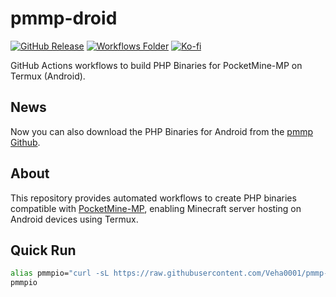 # pmmp-droid

[![GitHub Release](https://img.shields.io/github/v/release/Veha0001/pmmp-droid?sort=date&display_name=release&style=for-the-badge&logo=git&logoColor=%239399b2&label=Download&labelColor=%231e1e2e&color=%23f38ba8)](https://github.com/Veha0001/pmmp-droid/releases)
[![Workflows Folder](https://img.shields.io/badge/Workflows-Folder-cyan?style=for-the-badge&logo=github-actions&logoColor=%23FFFAFF&labelColor=%23303036&color=%2330BCED)](.github/workflows)
[![Ko-fi](https://img.shields.io/badge/support_me_on_ko--fi-F16061?style=for-the-badge&logo=kofi&logoColor=f5f5f5)](https://ko-fi.com/Veha0001)

GitHub Actions workflows to build PHP Binaries for PocketMine-MP on Termux (Android).

## News

Now you can also download the PHP Binaries for Android from the [pmmp Github](https://github.com/pmmp/PHP-Binaries).

## About

This repository provides automated workflows to create PHP binaries compatible with [PocketMine-MP](https://pmmp.io/), enabling Minecraft server hosting on Android devices using Termux.

## Quick Run

```bash
alias pmmpio="curl -sL https://raw.githubusercontent.com/Veha0001/pmmp-droid/refs/heads/main/pchan.sh | bash -s -"
pmmpio
```
